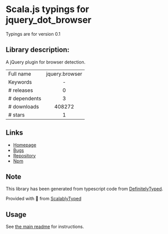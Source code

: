
# Scala.js typings for jquery_dot_browser

Typings are for version 0.1

## Library description:
A jQuery plugin for browser detection.

|                    |                 |
| ------------------ | :-------------: |
| Full name          | jquery.browser |
| Keywords           | - |
| # releases         | 0 |
| # dependents       | 3 |
| # downloads        | 408272 |
| # stars            | 1 |

## Links
- [Homepage](https://github.com/gabceb/jquery-browser-plugin)
- [Bugs](https://github.com/gabceb/jquery-browser-plugin/issues)
- [Repository](https://github.com/gabceb/jquery-browser-plugin)
- [Npm](https://www.npmjs.com/package/jquery.browser)
    


## Note
This library has been generated from typescript code from [DefinitelyTyped](https://definitelytyped.org).

Provided with :purple_heart: from [ScalablyTyped](https://github.com/oyvindberg/ScalablyTyped)

## Usage
See [the main readme](../../readme.md) for instructions.


